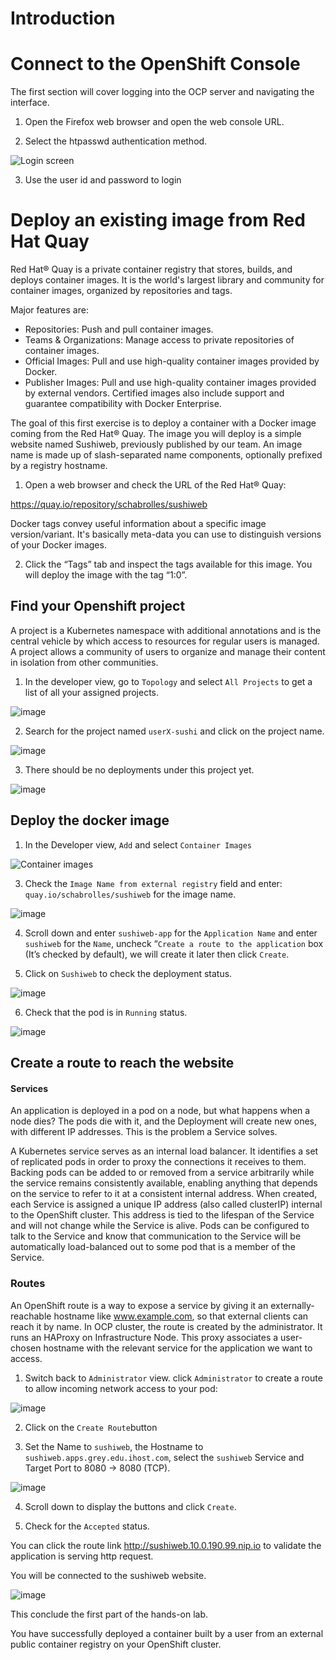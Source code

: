 # Introduction

# Connect to the OpenShift Console

The first section will cover logging into the OCP server and navigating the interface.

1.	Open the Firefox web browser and open the web console URL.

2.	Select the htpasswd authentication method.

![Login screen](images/1.png)

3. Use the user id and password to login

#	Deploy an existing image from Red Hat Quay

Red Hat® Quay is a private container registry that stores, builds, and deploys container images. It is the world's largest library and community for container images, organized by repositories and tags.

Major features are:
*	Repositories: Push and pull container images.
*	Teams & Organizations: Manage access to private repositories of container images.
*	Official Images: Pull and use high-quality container images provided by Docker.
*	Publisher Images: Pull and use high-quality container images provided by external vendors. Certified images also include support and guarantee compatibility with Docker Enterprise.

The goal of this first exercise is to deploy a container with a Docker image coming from the Red Hat® Quay. The image you will deploy is a simple website named Sushiweb, previously published by our team. An image name is made up of slash-separated name components, optionally prefixed by a registry hostname.

1.	Open a web browser and check the URL of the Red Hat® Quay:

https://quay.io/repository/schabrolles/sushiweb

Docker tags convey useful information about a specific image version/variant. It's basically meta-data you can use to distinguish versions of your Docker images.

2.	Click the “Tags” tab and inspect the tags available for this image. You will deploy the image with the tag “1:0”.

##	Find your Openshift project

A project is a Kubernetes namespace with additional annotations and is the central vehicle by which access to resources for regular users is managed. A project allows a community of users to organize and manage their content in isolation from other communities.

1. In the developer view, go to `Topology` and select `All Projects` to get a list of all your assigned projects.

![image](https://user-images.githubusercontent.com/91945915/157016666-5a334e89-74ed-4431-a235-9fbecf505e94.png)

2. Search for the project named `userX-sushi` and click on the project name. 

![image](https://user-images.githubusercontent.com/91945915/157017060-f9910625-5991-4ac1-9430-998f4220f24a.png)

3. There should be no deployments under this project yet.

![image](https://user-images.githubusercontent.com/91945915/157017348-f7f985d2-f5db-4119-a084-1887dcc2f820.png)

##	Deploy the docker image

1. In the Developer view, `Add` and select `Container Images`

![Container images](images/5.png)

3. Check the `Image Name from external registry` field and enter: `quay.io/schabrolles/sushiweb` for the image name.

![image](images/6.png)

4. Scroll down and enter `sushiweb-app` for the `Application Name` and enter `sushiweb` for the `Name`, uncheck “`Create a route to the application` box (It’s checked by default), we will create it later then click `Create`.

5. Click on `Sushiweb` to check the deployment status.

![image](images/7.png)

6. Check that the pod is in `Running` status.

![image](images/8.png)

## Create a route to reach the website

#### Services

An application is deployed in a pod on a node, but what happens when a node dies? The pods die with it, and the Deployment will create new ones, with different IP addresses. This is the problem a Service solves.

A Kubernetes service serves as an internal load balancer. It identifies a set of replicated pods in order to proxy the connections it receives to them. Backing pods can be added to or removed from a service arbitrarily while the service remains consistently available, enabling anything that depends on the service to refer to it at a consistent internal address. When created, each Service is assigned a unique IP address (also called clusterIP) internal to the OpenShift cluster. This address is tied to the lifespan of the Service and will not change while the Service is alive. Pods can be configured to talk to the Service and know that communication to the Service will be automatically load-balanced out to some pod that is a member of the Service.

### Routes

An OpenShift route is a way to expose a service by giving it an externally-reachable hostname like www.example.com, so that external clients can reach it by name. In OCP cluster, the route is created by the administrator. It runs an HAProxy on Infrastructure Node. This proxy associates a user-chosen hostname with the relevant service for the application we want to access.

1.	Switch back to `Administrator` view. click `Administrator` to create a route to allow incoming network access to your pod:

![image](images/9.png)

2. Click on the `Create Route`button

3. Set the Name to `sushiweb`, the Hostname to `sushiweb.apps.grey.edu.ihost.com`, select the `sushiweb` Service and Target Port to 8080 -> 8080 (TCP).

![image](images/10.png)

4. Scroll down to display the buttons and click `Create`.

5. Check for the `Accepted` status.

You can click the route link http://sushiweb.10.0.190.99.nip.io to validate the application is serving http request.

You will be connected to the sushiweb website.

![image](images/11.png)

This conclude the first part of the hands-on lab.

You have successfully deployed a container built by a user from an external public container registry on your OpenShift cluster.

